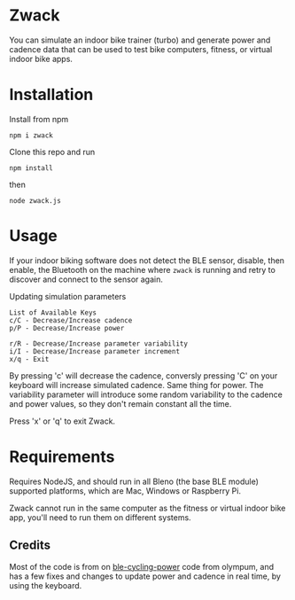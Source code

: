 # Zwack

You can simulate an indoor bike trainer (turbo) and generate power and cadence data that can be used to test bike computers, fitness, or virtual indoor bike apps.

# Installation

Install from npm

    npm i zwack

Clone this repo and run 

    npm install

then 

    node zwack.js

# Usage

If your indoor biking software does not detect the BLE sensor, disable, then enable, the Bluetooth on the machine where `zwack` is running and retry to discover and connect to the sensor again.

Updating simulation parameters

    List of Available Keys
    c/C - Decrease/Increase cadence
    p/P - Decrease/Increase power

    r/R - Decrease/Increase parameter variability
    i/I - Decrease/Increase parameter increment
    x/q - Exit

By pressing 'c' will decrease the cadence, conversly pressing 'C' on your keyboard will increase simulated cadence. Same thing for power. 
The variability parameter will introduce some random variability to the cadence and power values, so they don't remain constant all the time.

Press 'x' or 'q' to exit Zwack.

# Requirements

Requires NodeJS, and should run in all Bleno (the base BLE module) supported platforms, which are Mac, Windows or Raspberry Pi. 

Zwack cannot run in the same computer as the fitness or virtual indoor bike app, you'll need to run them on different systems.

## Credits

Most of the code is from on [ble-cycling-power](https://github.com/olympum/ble-cycling-power) code from olympum, and has a few fixes and changes to 
update power and cadence in real time, by using the keyboard.